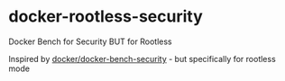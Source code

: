 # docker-rootless-security
Docker Bench for Security BUT for Rootless

Inspired by [docker/docker-bench-security](https://github.com/docker/docker-bench-security) - but specifically for rootless mode
